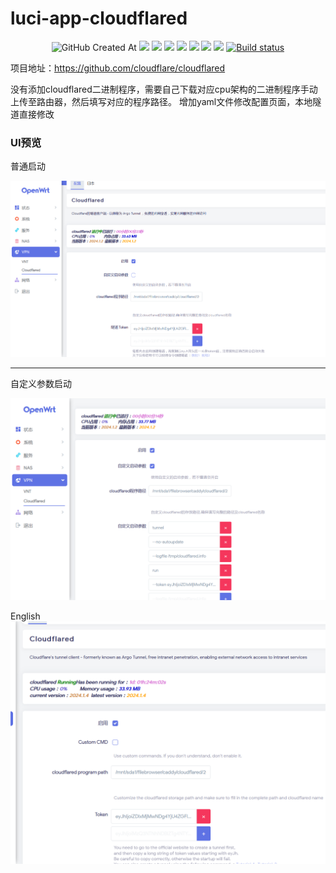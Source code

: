 # luci-app-cloudflared
<p align="center">
  <img alt="GitHub Created At" src="https://img.shields.io/github/created-at/lmq8267/luci-app-cloudflared?logo=github&label=%E5%88%9B%E5%BB%BA%E6%97%A5%E6%9C%9F">
<a href="https://hits.seeyoufarm.com"><img src="https://hits.seeyoufarm.com/api/count/incr/badge.svg?url=https%3A%2F%2Fgithub.com%2Flmq8267%2Fluci-app-cloudflared&count_bg=%2395C10D&title_bg=%23555555&icon=github.svg&icon_color=%238DC409&title=%E8%AE%BF%E9%97%AE%E6%95%B0&edge_flat=false"/></a>
<a href="https://github.com/lmq8267/luci-app-cloudflared/releases"><img src="https://img.shields.io/github/downloads/lmq8267/luci-app-cloudflared/total?logo=github&label=%E4%B8%8B%E8%BD%BD%E9%87%8F"></a>
<a href="https://github.com/lmq8267/luci-app-cloudflared/graphs/contributors"><img src="https://img.shields.io/github/contributors-anon/lmq8267/luci-app-cloudflared?logo=github&label=%E8%B4%A1%E7%8C%AE%E8%80%85"></a>
<a href="https://github.com/lmq8267/luci-app-cloudflared/releases/"><img src="https://img.shields.io/github/release/lmq8267/luci-app-cloudflared?logo=github&label=%E6%9C%80%E6%96%B0%E7%89%88%E6%9C%AC"></a>
<a href="https://github.com/lmq8267/luci-app-cloudflared/issues"><img src="https://img.shields.io/github/issues-raw/lmq8267/luci-app-cloudflared?logo=github&label=%E9%97%AE%E9%A2%98"></a>
<a href="https://github.com/lmq8267/luci-app-cloudflared/discussions"><img src="https://img.shields.io/github/discussions/lmq8267/luci-app-cloudflared?logo=github&label=%E8%AE%A8%E8%AE%BA"></a>
<a href="GitHub repo size"><img src="https://img.shields.io/github/repo-size/lmq8267/luci-app-cloudflared?logo=github&label=%E4%BB%93%E5%BA%93%E5%A4%A7%E5%B0%8F"></a>
<a href="https://github.com/lmq8267/luci-app-cloudflared/actions?query=workflow%3ABuild"><img src="https://img.shields.io/github/actions/workflow/status/lmq8267/luci-app-cloudflared/build.yml?branch=main&logo=github&label=%E6%9E%84%E5%BB%BA%E7%8A%B6%E6%80%81" alt="Build status"></a>
</p>

项目地址：https://github.com/cloudflare/cloudflared

没有添加cloudflared二进制程序，需要自己下载对应cpu架构的二进制程序手动上传至路由器，然后填写对应的程序路径。
增加yaml文件修改配置页面，本地隧道直接修改
### UI预览 ###
普通启动

![](./Image/普通启动.png)

-----------------------------------
自定义参数启动

![](./Image/自定义参数启动.png)

English
![](./Image/英文版.png)
